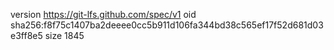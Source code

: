 version https://git-lfs.github.com/spec/v1
oid sha256:f8f75c1407ba2deeee0cc5b911d106fa344bd38c565ef17f52d681d03e3ff8e5
size 1845
